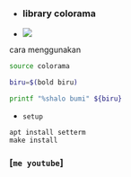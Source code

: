 - ### library colorama

- [![](https://img.shields.io/github/issues/Bayu12345677/library_colorama)](https://youtube.com/channel/UCtu-GcxKL8kJBXpR1wfMgWg)


cara menggunakan
```bash
source colorama

biru=$(bold biru)

printf "%shalo bumi" ${biru}
```

- `setup`
```
apt install setterm
make install
```

### [`me youtube`]
